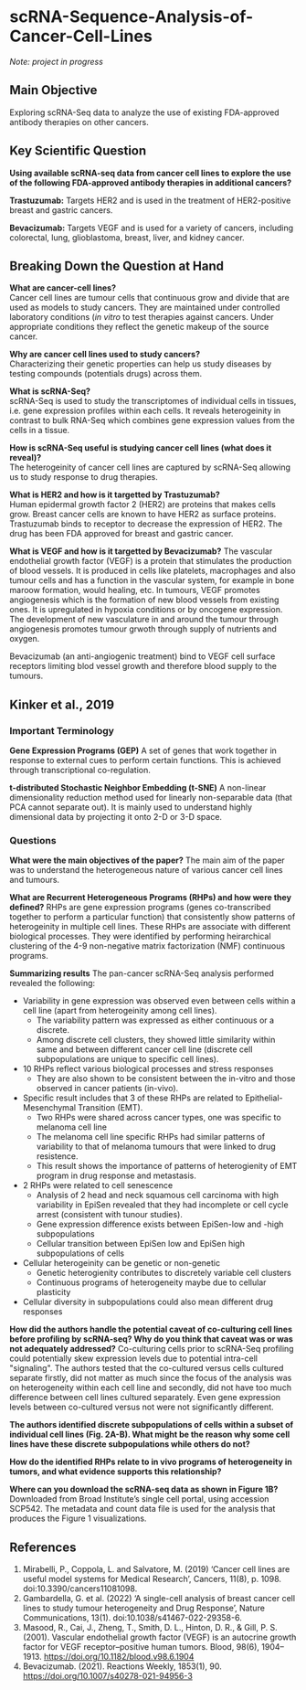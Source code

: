 # scRNA-Sequence-Analysis-of-Cancer-Cell-Lines
*Note: project in progress*
## Main Objective
Exploring scRNA-Seq data to analyze the use of existing FDA-approved antibody therapies on other cancers.

## Key Scientific Question
**Using available scRNA-seq data from cancer cell lines to explore the use of the following FDA-approved antibody therapies in additional cancers?**

**Trastuzumab:** Targets HER2 and is used in the treatment of HER2-positive breast and gastric cancers.

**Bevacizumab:** Targets VEGF and is used for a variety of cancers, including colorectal, lung, glioblastoma, breast, liver, and kidney cancer.

## Breaking Down the Question at Hand
**What are cancer-cell lines?**   
Cancer cell lines are tumour cells that continuous grow and divide that are used as models to study cancers. They are maintained under controlled laboratory conditions (*in vitro* to test therapies against cancers. Under appropriate conditions they reflect the genetic makeup of the source cancer. 

**Why are cancer cell lines used to study cancers?**   
Characterizing their genetic properties can help us study diseases by testing compounds (potentials drugs) across them. 

**What is scRNA-Seq?**   
scRNA-Seq is used to study the transcriptomes of individual cells in tissues, i.e. gene expression profiles within each cells. It reveals heterogeinity in contrast to bulk RNA-Seq which combines gene expression values from the cells in a tissue.

**How is scRNA-Seq useful is studying cancer cell lines (what does it reveal)?**   
The heterogeinity of cancer cell lines are captured by scRNA-Seq allowing us to study response to drug therapies.

**What is HER2 and how is it targetted by Trastuzumab?**   
Human epidermal growth factor 2 (HER2) are proteins that makes cells grow. Breast cancer cells are known to have HER2 as surface proteins. Trastuzumab binds to receptor to decrease the expression of HER2. The drug has been FDA approved for breast and gastric cancer. 

**What is VEGF and how is it targetted by Bevacizumab?**
The vascular endothelial growth factor (VEGF) is a protein that stimulates the production of blood vessels. It is produced in cells like platelets, macrophages and also tumour cells and has a function in the vascular system, for example in bone maroow formation, would healing, etc. In tumours, VEGF promotes angiogenesis which is the formation of new blood vessels from existing ones. It is upregulated in hypoxia conditions or by oncogene expression. The development of new vasculature in and around the tumour through angiogenesis promotes tumour grwoth through supply of nutrients and oxygen.

Bevacizumab (an anti-angiogenic treatment) bind to VEGF cell surface receptors limiting blod vessel growth and therefore blood supply to the tumours.

## Kinker et al., 2019

### Important Terminology
**Gene Expression Programs (GEP)**
A set of genes that work together in response to external cues to perform certain functions. This is achieved through transcriptional co-regulation.

**t-distributed Stochastic Neighbor Embedding (t-SNE)**
A non-linear dimensionality reduction method used for linearly non-separable data (that PCA cannot separate out). It is mainly used to understand highly dimensional data by projecting it onto 2-D or 3-D space.

### Questions
**What were the main objectives of the paper?**
The main aim of the paper was to understand the heterogeneous nature of various cancer cell lines and tumours.

**What are Recurrent Heterogeneous Programs (RHPs) and how were they defined?** 
RHPs are gene expression programs (genes co-transcribed together to perform a particular function) that consistently show patterns of heterogeinity in multiple cell lines. These RHPs are associate with different biological processes. They were identified by performing heirarchical clustering of the 4-9 non-negative matrix factorization (NMF) continuous programs.

**Summarizing results**
The pan-cancer scRNA-Seq analysis performed revealed the following:
- Variability in gene expression was observed even between cells within a cell line (apart from heterogeinity among cell lines).
    - The variability pattern was expressed as either continuous or a discrete.
    - Among discrete cell clusters, they showed little similarity within same and between different cancer cell line (discrete cell subpopulations are unique to specific cell lines).
- 10 RHPs reflect various biological processes and stress responses
    - They are also shown to be consistent between the in-vitro and those observed in cancer patients (in-vivo).
- Specific result includes that 3 of these RHPs are related to Epithelial-Mesenchymal Transition (EMT).
    - Two RHPs were shared across cancer types, one was specific to melanoma cell line
    - The melanoma cell line specific RHPs had similar patterns of variability to that of melanoma tumours that were linked to drug resistence.
    - This result shows the importance of patterns of heterogienity of EMT program in drug response and metastasis.
- 2 RHPs were related to cell senescence
    - Analysis of 2 head and neck squamous cell carcinoma with high variability in EpiSen revealed that they had incomplete or cell cycle arrest (consistent with tunour studies).
    - Gene expression difference exists between EpiSen-low and -high subpopulations
    - Cellular transition between EpiSen low and EpiSen high subpopulations of cells
- Cellular heterogeinity can be genetic or non-genetic
    - Genetic heterogienity contributes to discretely variable cell clusters
    - Continuous programs of heterogeneity maybe due to cellular plasticity
- Cellular diversity in subpopulations could also mean different drug responses

**How did the authors handle the potential caveat of co-culturing cell lines before profiling by scRNA-seq? Why do you think that caveat was or was not adequately addressed?**
Co-culturing cells prior to scRNA-Seq profiling  could potentially skew expression levels due to potential intra-cell "signaling". The authors tested that the co-cultured versus cells cultured separate firstly, did not matter as much since the focus of the analysis was on heterogeneity within each cell line and secondly, did not have too much difference between cell lines cultured separately. Even gene expression levels between co-cultured versus not were not significantly different. 

**The authors identified discrete subpopulations of cells within a subset of individual cell lines (Fig. 2A-B). What might be the reason why some cell lines have these discrete subpopulations while others do not?**

**How do the identified RHPs relate to in vivo programs of heterogeneity in tumors, and what evidence supports this relationship?**

**Where can you download the scRNA-seq data as shown in Figure 1B?**
Downloaded from Broad Institute’s single cell portal, using accession SCP542. The metadata and count data file is used for the analysis that produces the Figure 1 visualizations.

## References
1. Mirabelli, P., Coppola, L. and Salvatore, M. (2019) ‘Cancer cell lines are useful model systems for Medical Research’, Cancers, 11(8), p. 1098. doi:10.3390/cancers11081098.
2. Gambardella, G. et al. (2022) ‘A single-cell analysis of breast cancer cell lines to study tumour heterogeneity and Drug Response’, Nature Communications, 13(1). doi:10.1038/s41467-022-29358-6.
3. Masood, R., Cai, J., Zheng, T., Smith, D. L., Hinton, D. R., & Gill, P. S. (2001). Vascular endothelial growth factor (VEGF) is an autocrine growth factor for VEGF receptor–positive human tumors. Blood, 98(6), 1904–1913. https://doi.org/10.1182/blood.v98.6.1904
4. Bevacizumab. (2021). Reactions Weekly, 1853(1), 90. https://doi.org/10.1007/s40278-021-94956-3


